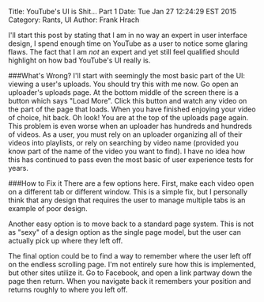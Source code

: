 Title: YouTube's UI is Shit... Part 1
Date: Tue Jan 27 12:24:29 EST 2015
Category: Rants, UI
Author: Frank Hrach

I'll start this post by stating that I am in no way an expert in user interface design, I spend enough time on YouTube as a user to notice some glaring flaws. The fact that I am *not* an expert and yet still feel qualified should highlight on how bad YouTube's UI really is.


###What's Wrong?
I'll start with seemingly the most basic part of the UI: viewing a user's uploads. You should try this with me now. Go open an uploader's uploads page. At the bottom middle of the screen there is a button which says "Load More". Click this button and watch any video on the part of the page that loads. When you have finished enjoying your video of choice, hit back. Oh look! You are at the top of the uploads page again. This problem is even worse when an uploader has hundreds and hundreds of videos. As a user, you must rely on an uploader organizing all of their videos into playlists, or rely on searching by video name (provided you know part of the name of the video you want to find). I have no idea how this has continued to pass even the most basic of user experience tests for years.

###How to Fix it
There are a few options here. First, make each video open on a different tab or different window. This is a simple fix, but I personally think that any design that requires the user to manage multiple tabs is an example of poor design.

Another easy option is to move back to a standard page system. This is not as "sexy" of a design option as the single page model, but the user can actually pick up where they left off.

The final option could be to find a way to remember where the user left off on the endless scrolling page. I'm not entirely sure how this is implemented, but other sites utilize it. Go to Facebook, and open a link partway down the page then return. When you navigate back it remembers your position and returns roughly to where you left off.
